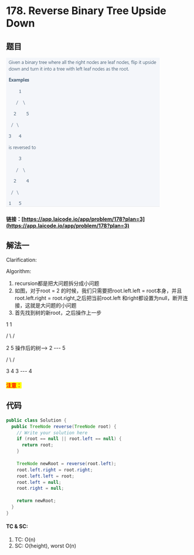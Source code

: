# 178. Reverse Binary Tree Upside Down

## 题目

![](<.gitbook/assets/image (80).png>)

#### 链接：[https://app.laicode.io/app/problem/178?plan=3](https://app.laicode.io/app/problem/178?plan=3)

## 解法一

Clarification:&#x20;

Algorithm:&#x20;

1. recursion都是把大问题拆分成小问题
2. 如图，对于root = 2 的时候，我们只需要把root.left.left = root本身，并且root.left.right = root.right,之后把当前root.left 和right都设置为null，断开连接，这就是大问题的小问题
3. 首先找到树的新root，之后操作上一步

&#x20;            1                                                            1

&#x20;        /        \                                                     /

&#x20;      2          5               操作后的树-->           2  --- 5

&#x20;    /    \                                                         /

&#x20;  3     4                                                      3 --- 4

#### <mark style="color:red;">注意：</mark>

## 代码

```java
public class Solution {
  public TreeNode reverse(TreeNode root) {
    // Write your solution here
    if (root == null || root.left == null) {
      return root;
    }

    TreeNode newRoot = reverse(root.left);
    root.left.right = root.right;
    root.left.left = root;
    root.left = null;
    root.right = null;

    return newRoot;
  }
}
```

#### TC & SC:&#x20;

1. TC: O(n)
2. SC: O(height), worst O(n)
